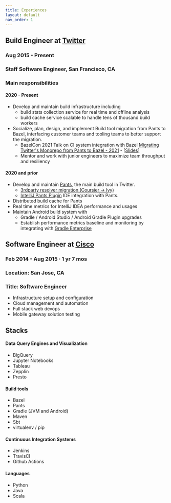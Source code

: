 ```yaml
---
title: Experiences
layout: default
nav_order: 1
---
```


Build Engineer at [Twitter](https://twitter.com)
---------------------------------
### Aug 2015 - Present

### Staff Software Engineer, San Francisco, CA


### Main responsibilities

#### 2020 - Present

* Develop and maintain build infrastructure including
  * build stats collection service for real time and offline analysis
  * build cache service scalable to handle tens of thousand build workers
* Socialize, plan, design, and implement Build tool migration from Pants to Bazel, interfacing customer teams and tooling teams to better support the migration.
  * BazelCon 2021 Talk on CI system integration with Bazel [Migrating Twitter's Monorepo from Pants to Bazel - 2021](https://opensourcelive.withgoogle.com/events/bazelcon2021?talk=migrating-twitter) - [[Slides]](bazelcon2021.pdf)
  * Mentor and work with junior engineers to maximize team throughput and resiliency

#### 2020 and prior

* Develop and maintain [Pants](https://github.com/pantsbuild/pants), the main build tool in Twitter.
  * [3rdparty resolver migration (Coursier -> Ivy)](https://v1.pantsbuild.org/coursier_migration.html)
  * [IntelliJ Pants Plugin](https://github.com/pantsbuild/intellij-pants-plugin) IDE integration with Pants.
* Distributed build cache for Pants
* Real time metrics for IntelliJ IDEA performance and usages
* Maintain Android build system with
  * Gradle / Android Studio / Android Gradle Plugin upgrades
  * Establish performance metrics baseline and monitoring by integrating with [Gradle Enterprise](https://gradle.com/gradle-enterprise-solutions/build-scan-root-cause-analysis-data/)

Software Engineer at [Cisco](https://cisco.com)
-----------------------------------------------
### Feb 2014 - Aug 2015 · 1 yr 7 mos
### Location: San Jose, CA
### Title: Software Engineer

* Infrastructure setup and configuration
* Cloud management and automation
* Full stack web devops
* Mobile gateway solution testing

Stacks
------
#### Data Query Engines and Visualization
* BigQuery
* Jupyter Notebooks
* Tableau
* Zepplin
* Presto

#### Build tools
* Bazel
* Pants
* Gradle (JVM and Android)
* Maven
* Sbt
* virtualenv / pip

#### Continuous Integration Systems
* Jenkins
* TravisCI
* Github Actions

#### Languages
* Python
* Java
* Scala